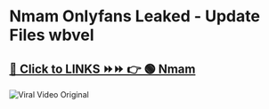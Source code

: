 
 # Nmam Onlyfans Leaked - Update Files wbvel

## <h2><a href="https://clipsfans.com/Nmam&ref=git">🔗 Click to LINKS ⏩⏩ 👉 🟢 Nmam </a></h2>

<a href="https://clipsfans.com/Nmam&ref=git" rel="nofollow" data-target="animated-image.originalLink"><img src="https://i.ibb.co.com/xMMVF88/686577567.gif" alt="Viral Video Original" style="max-width: 100%; display: inline-block;" data-target="animated-image.originalImage"></a>


